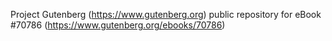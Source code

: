 Project Gutenberg (https://www.gutenberg.org) public repository for
eBook #70786 (https://www.gutenberg.org/ebooks/70786)
